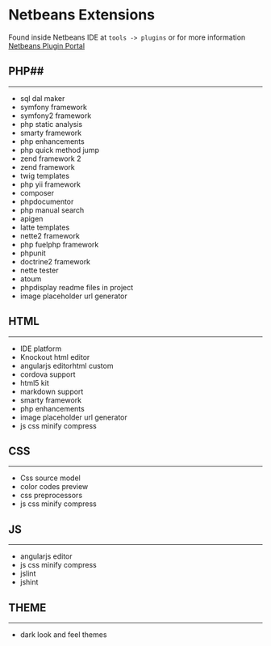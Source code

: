 # Netbeans Extensions #

Found inside Netbeans IDE at `tools -> plugins` or for more information [Netbeans Plugin Portal](http://plugins.netbeans.org/)

## PHP## 
-----------
- sql dal maker
- symfony framework
- symfony2 framework
- php static analysis
- smarty framework
- php enhancements
- php quick method jump
- zend framework 2
- zend framework
- twig templates
- php yii framework
- composer
- phpdocumentor
- php manual search
- apigen
- latte templates
- nette2 framework
- php fuelphp framework
- phpunit
- doctrine2 framework
- nette tester
- atoum
- phpdisplay readme files in project
- image placeholder url generator

## HTML ##
--------
- IDE platform
- Knockout html editor
- angularjs editorhtml custom
- cordova support
- html5 kit
- markdown support
- smarty framework
- php enhancements
- image placeholder url generator
- js css minify compress

## CSS ##
-------
- Css source model
- color codes preview
- css preprocessors
- js css minify compress

## JS ##
-------
- angularjs editor
- js css minify compress
- jslint
- jshint

## THEME ##
--------
- dark look and feel themes